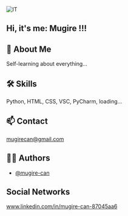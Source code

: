 ![IT](https://github.com/user-attachments/assets/a53526d8-1f69-4f51-84de-edda7044690d)
## Hi, it's me: Mugire !!! 

## 🚀 About Me
Self-learning about everything...  
## 🛠 Skills
Python, HTML, CSS, VSC, PyCharm, loading...
## 📫 Contact
mugirecan@gmail.com
## ✍🏻 Authors
- [@mugire-can](https://www.github.com/mugire-can)
## Social Networks
www.linkedin.com/in/mugire-can-87045aa6
<!--
**mugire-can/mugire-can** is a ✨ _special_ ✨ repository because its `README.md` (this file) appears on your GitHub profile.

Here are some ideas to get you started:

- 🔭 I’m currently working on ...
- 🌱 I’m currently learning ...
- 👯 I’m looking to collaborate on ...
- 🤔 I’m looking for help with ...
- 💬 Ask me about ...
- 📫 How to reach me: ...
- 😄 Pronouns: ...
- ⚡ Fun fact: ...
-->
